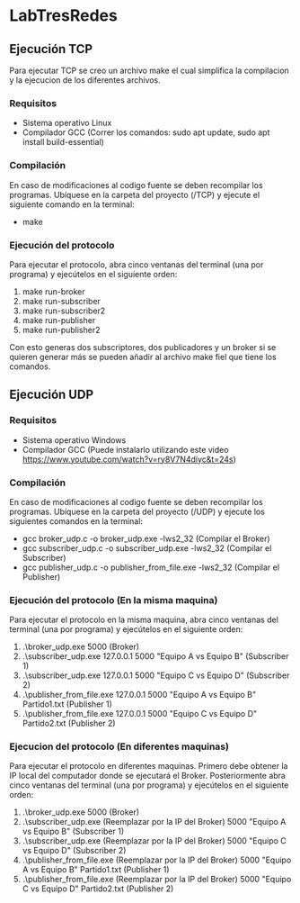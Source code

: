 # LabTresRedes

## Ejecución TCP

Para ejecutar TCP se creo un archivo make el cual simplifica la compilacion y la ejecucion de los diferentes archivos.

### Requisitos 
* Sistema operativo Linux
* Compilador GCC (Correr los comandos: sudo apt update, sudo apt install build-essential)

### Compilación 

En caso de modificaciones al codigo fuente  se deben recompilar los programas. Ubíquese en la carpeta del proyecto (/TCP) y ejecute el siguiente comando en la terminal:

* make

### Ejecución del protocolo 

Para ejecutar el protocolo, abra cinco ventanas del terminal (una por programa) y ejecútelos en el siguiente orden:

1. make run-broker
2. make run-subscriber
3. make run-subscriber2
4. make run-publisher
5. make run-publisher2

Con esto generas dos subscriptores, dos publicadores y un broker si se quieren generar más se pueden añadir al archivo make fiel que tiene los comandos.

## Ejecución UDP 

### Requisitos 
* Sistema operativo Windows
* Compilador GCC (Puede instalarlo utilizando este video https://www.youtube.com/watch?v=ry8V7N4diyc&t=24s)

### Compilación 

En caso de modificaciones al codigo fuente  se deben recompilar los programas. Ubíquese en la carpeta del proyecto (/UDP) y ejecute los siguientes comandos en la terminal:

* gcc broker_udp.c -o broker_udp.exe -lws2_32 (Compilar  el Broker)
* gcc subscriber_udp.c -o subscriber_udp.exe -lws2_32 (Compilar  el Subscriber)
* gcc publisher_udp.c -o publisher_from_file.exe -lws2_32 (Compilar  el Publisher)

### Ejecución del protocolo (En la misma maquina)

Para ejecutar el protocolo en la misma maquina, abra cinco ventanas del terminal (una por programa) y ejecútelos en el siguiente orden:

1. .\broker_udp.exe 5000 (Broker) 
2. .\subscriber_udp.exe 127.0.0.1 5000 "Equipo A vs Equipo B" (Subscriber 1)
3. .\subscriber_udp.exe 127.0.0.1 5000 "Equipo C vs Equipo D" (Subscriber 2)
4. .\publisher_from_file.exe 127.0.0.1 5000 "Equipo A vs Equipo B" Partido1.txt (Publisher 1)
5. .\publisher_from_file.exe 127.0.0.1 5000 "Equipo C vs Equipo D" Partido2.txt (Publisher 2)

### Ejecucion del protocolo (En diferentes maquinas)

Para ejecutar el protocolo en diferentes maquinas. Primero debe obtener la IP local del computador donde se ejecutará el Broker. Posteriormente abra cinco ventanas del terminal (una por programa) y ejecútelos en el siguiente orden:

1. .\broker_udp.exe 5000 (Broker) 
2. .\subscriber_udp.exe (Reemplazar por la IP del Broker) 5000 "Equipo A vs Equipo B" (Subscriber 1)
3. .\subscriber_udp.exe (Reemplazar por la IP del Broker) 5000 "Equipo C vs Equipo D" (Subscriber 2)
4. .\publisher_from_file.exe (Reemplazar por la IP del Broker) 5000 "Equipo A vs Equipo B" Partido1.txt (Publisher 1)
5. .\publisher_from_file.exe (Reemplazar por la IP del Broker) 5000 "Equipo C vs Equipo D" Partido2.txt (Publisher 2)



